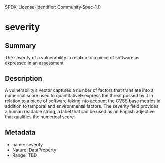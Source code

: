 SPDX-License-Identifier: Community-Spec-1.0

# severity

## Summary

The severity of a vulnerability in relation to a piece of software as expressed in an assessment

## Description

A vulnerability’s vector captures a number of factors that translate into a numerical score used to quantitatively express the threat possed by it in relation to a piece of software taking into account the CVSS base metrics in addition to temporal and environmental factors. The severity field provides a human readable string, a label that can be used as an English adjective that qualifies the numerical score.

## Metadata

- name: severity
- Nature: DataProperty
- Range: TBD

